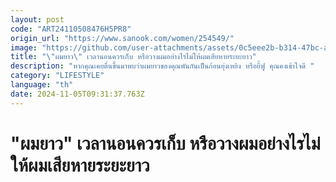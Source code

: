 ```yaml
---
layout: post
code: "ART24110508476H5PR8"
origin_url: "https://www.sanook.com/women/254549/"
image: "https://github.com/user-attachments/assets/0c5eee2b-b314-47bc-a183-9799dda2afd8"
title: "\"ผมยาว\" เวลานอนควรเก็บ หรือวางผมอย่างไรไม่ให้ผมเสียหายระยะยาว"
description: "หากคุณเคยตื่นขึ้นมาพบว่าผมยาวของคุณพันกันเป็นก้อนยุ่งเหยิง หรือยี้ฟู คุณคงเข้าใจดี "
category: "LIFESTYLE"
language: "th"
date: 2024-11-05T09:31:37.763Z
---
```


# "ผมยาว" เวลานอนควรเก็บ หรือวางผมอย่างไรไม่ให้ผมเสียหายระยะยาว